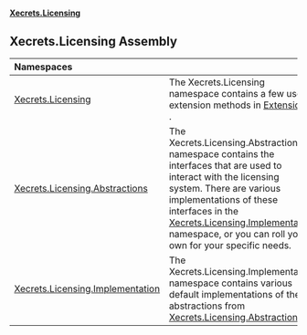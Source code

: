#### [Xecrets.Licensing](index.md 'index')

## Xecrets.Licensing Assembly

| Namespaces | |
| :--- | :--- |
| [Xecrets.Licensing](Xecrets.Licensing.md 'Xecrets.Licensing') | The Xecrets.Licensing namespace contains a few useful extension methods in [Extensions](Xecrets.Licensing.Extensions.md 'Xecrets.Licensing.Extensions') . |
| [Xecrets.Licensing.Abstractions](Xecrets.Licensing.Abstractions.md 'Xecrets.Licensing.Abstractions') | The Xecrets.Licensing.Abstractions namespace contains the interfaces that are used to interact with the licensing<br/>system. There are various implementations of these interfaces in the [Xecrets.Licensing.Implementation](Xecrets.Licensing.Implementation.md 'Xecrets.Licensing.Implementation')<br/>namespace, or you can roll your own for your specific needs. |
| [Xecrets.Licensing.Implementation](Xecrets.Licensing.Implementation.md 'Xecrets.Licensing.Implementation') | The Xecrets.Licensing.Implementation namespace contains various default implementations of the abstractions from<br/>[Xecrets.Licensing.Abstractions](Xecrets.Licensing.Abstractions.md 'Xecrets.Licensing.Abstractions'). |
